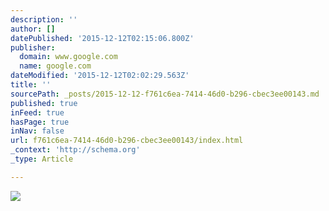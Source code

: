 ```yaml
---
description: ''
author: []
datePublished: '2015-12-12T02:15:06.800Z'
publisher:
  domain: www.google.com
  name: google.com
dateModified: '2015-12-12T02:02:29.563Z'
title: ''
sourcePath: _posts/2015-12-12-f761c6ea-7414-46d0-b296-cbec3ee00143.md
published: true
inFeed: true
hasPage: true
inNav: false
url: f761c6ea-7414-46d0-b296-cbec3ee00143/index.html
_context: 'http://schema.org'
_type: Article

---
```

![](http://news.nationalgeographic.com/content/dam/news/2015/05/21/hyperloop/1_hyperloop_capsula02.ngsversion.1432225824073.adapt.768.1.jpg)